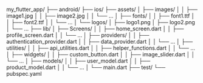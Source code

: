 my_flutter_app/
  ├── android/
  ├── ios/
  ├── assets/
  │   ├── images/
  │   │   ├── image1.jpg
  │   │   ├── image2.jpg
  │   │   └── ...
  │   ├── fonts/
  │   │   ├── font1.ttf
  │   │   ├── font2.ttf
  │   │   └── ...
  │   └── logos/
  │       ├── logo1.png
  │       ├── logo2.png
  │       └── ...
  ├── lib/
  │   ├── Screens/
  │   │   ├── home_screen.dart
  │   │   ├── profile_screen.dart
  │   │   └── ...
  │   ├── providers/
  │   │   ├── authentication_provider.dart
  │   │   ├── data_provider.dart
  │   │   └── ...
  │   ├── utilities/
  │   │   ├── api_utilities.dart
  │   │   ├── helper_functions.dart
  │   │   └── ...
  │   ├── widgets/
  │   │   ├── custom_button.dart
  │   │   ├── image_slider.dart
  │   │   └── ...
  │   ├── models/
  │   │   ├── user_model.dart
  │   │   ├── product_model.dart
  │   │   └── ...
  │   └── main.dart
  ├── test/
  └── pubspec.yaml
